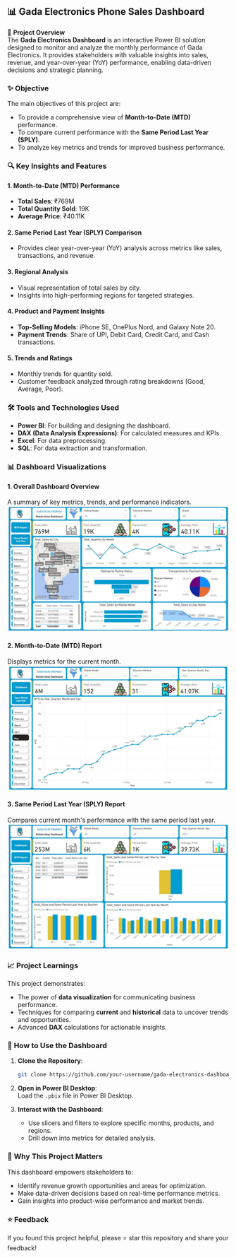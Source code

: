 ## 📊 Gada Electronics Phone Sales Dashboard

📜 **Project Overview**  
The **Gada Electronics Dashboard** is an interactive Power BI solution designed to monitor and analyze the monthly performance of Gada Electronics. It provides stakeholders with valuable insights into sales, revenue, and year-over-year (YoY) performance, enabling data-driven decisions and strategic planning.

### ✨ **Objective**  

The main objectives of this project are:  
- To provide a comprehensive view of **Month-to-Date (MTD)** performance.  
- To compare current performance with the **Same Period Last Year (SPLY)**.  
- To analyze key metrics and trends for improved business performance.  

### 🔍 **Key Insights and Features**  

#### 1. **Month-to-Date (MTD) Performance**  
- **Total Sales**: ₹769M  
- **Total Quantity Sold**: 19K  
- **Average Price**: ₹40.11K  

#### 2. **Same Period Last Year (SPLY) Comparison**  
- Provides clear year-over-year (YoY) analysis across metrics like sales, transactions, and revenue.

#### 3. **Regional Analysis**  
- Visual representation of total sales by city.  
- Insights into high-performing regions for targeted strategies.

#### 4. **Product and Payment Insights**  
- **Top-Selling Models**: iPhone SE, OnePlus Nord, and Galaxy Note 20.  
- **Payment Trends**: Share of UPI, Debit Card, Credit Card, and Cash transactions.

#### 5. **Trends and Ratings**  
- Monthly trends for quantity sold.  
- Customer feedback analyzed through rating breakdowns (Good, Average, Poor).


### 🛠️ **Tools and Technologies Used**  

- **Power BI**: For building and designing the dashboard.  
- **DAX (Data Analysis Expressions)**: For calculated measures and KPIs.  
- **Excel**: For data preprocessing.  
- **SQL**: For data extraction and transformation.

### 📊 **Dashboard Visualizations**  

#### 1. **Overall Dashboard Overview**  
A summary of key metrics, trends, and performance indicators.  
![Dashboard Overview](https://github.com/JanviDhonde/Powerbi-GadaElectronics-PhoneSales-Dashboard/blob/main/Dashboard.jpg)

#### 2. **Month-to-Date (MTD) Report**  
Displays metrics for the current month.  
![MTD Report](https://github.com/JanviDhonde/Powerbi-GadaElectronics-PhoneSales-Dashboard/blob/main/MTD%20Report.jpg)

#### 3. **Same Period Last Year (SPLY) Report**  
Compares current month's performance with the same period last year.  
![SPLY Report](https://github.com/JanviDhonde/Powerbi-GadaElectronics-PhoneSales-Dashboard/blob/main/Same%20Period%20Last%20Year%20report.jpg)

### 📈 **Project Learnings**  

This project demonstrates:  
- The power of **data visualization** for communicating business performance.  
- Techniques for comparing **current** and **historical** data to uncover trends and opportunities.  
- Advanced **DAX** calculations for actionable insights.


### 📂 **How to Use the Dashboard**  

1. **Clone the Repository**:  
   ```bash
   git clone https://github.com/your-username/gada-electronics-dashboard.git
   ```

2. **Open in Power BI Desktop**:  
   Load the `.pbix` file in Power BI Desktop.

3. **Interact with the Dashboard**:  
   - Use slicers and filters to explore specific months, products, and regions.  
   - Drill down into metrics for detailed analysis.

### 🌟 **Why This Project Matters**  

This dashboard empowers stakeholders to:  
- Identify revenue growth opportunities and areas for optimization.  
- Make data-driven decisions based on real-time performance metrics.  
- Gain insights into product-wise performance and market trends.

### ⭐ **Feedback**  

If you found this project helpful, please ⭐ star this repository and share your feedback!
